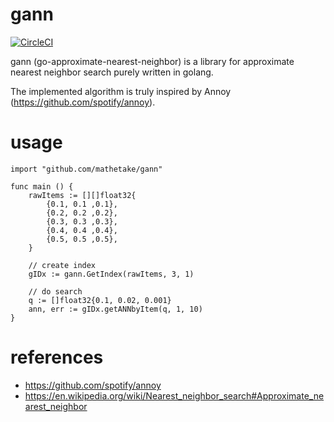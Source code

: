# gann
[![CircleCI](https://circleci.com/gh/mathetake/gann.svg?style=svg)](https://circleci.com/gh/mathetake/gann)

gann (go-approximate-nearest-neighbor) is a library for approximate nearest neighbor search purely written in golang.

The implemented algorithm is truly inspired by Annoy (https://github.com/spotify/annoy).

# usage

```golang
import "github.com/mathetake/gann"
    
func main () {
	rawItems := [][]float32{
		{0.1, 0.1 ,0.1},
		{0.2, 0.2 ,0.2},
		{0.3, 0.3 ,0.3},
		{0.4, 0.4 ,0.4},
		{0.5, 0.5 ,0.5},
	}
	
	// create index
	gIDx := gann.GetIndex(rawItems, 3, 1)
	
	// do search
	q := []float32{0.1, 0.02, 0.001}
	ann, err := gIDx.getANNbyItem(q, 1, 10)
}
```

# references

- https://github.com/spotify/annoy
- https://en.wikipedia.org/wiki/Nearest_neighbor_search#Approximate_nearest_neighbor

